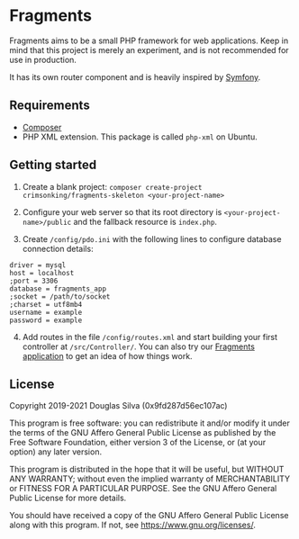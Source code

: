 # Fragments
Fragments aims to be a small PHP framework for web applications. Keep in mind that this project is merely an experiment, and is not recommended for use in production.

It has its own router component and is heavily inspired by [Symfony](https://symfony.com/).

## Requirements
- [Composer](https://getcomposer.org/)
- PHP XML extension. This package is called `php-xml` on Ubuntu.

## Getting started
1. Create a blank project:
`composer create-project crimsonking/fragments-skeleton <your-project-name>`

2. Configure your web server so that its root directory is `<your-project-name>/public` and the fallback resource is `index.php`.

3. Create `/config/pdo.ini` with the following lines to configure database connection details:
```
driver = mysql
host = localhost
;port = 3306
database = fragments_app
;socket = /path/to/socket
;charset = utf8mb4
username = example
password = example
```

4. Add routes in the file `/config/routes.xml` and start building your first controller at `/src/Controller/`. You can also try our [Fragments application](https://github.com/o-alquimista/fragments-app) to get an idea of how things work.

## License
Copyright 2019-2021 Douglas Silva (0x9fd287d56ec107ac)

This program is free software: you can redistribute it and/or modify
it under the terms of the GNU Affero General Public License as published by
the Free Software Foundation, either version 3 of the License, or
(at your option) any later version.

This program is distributed in the hope that it will be useful,
but WITHOUT ANY WARRANTY; without even the implied warranty of
MERCHANTABILITY or FITNESS FOR A PARTICULAR PURPOSE.  See the
GNU Affero General Public License for more details.

You should have received a copy of the GNU Affero General Public License
along with this program.  If not, see <https://www.gnu.org/licenses/>.
